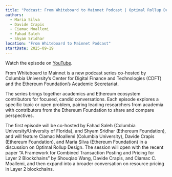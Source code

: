 ```yaml
---
title: "Podcast: From Whiteboard to Mainnet Podcast | Optimal Rollup Design"
authors:
  - Maria Silva
  - Davide Crapis
  - Ciamac Moallemi
  - Fahad Saleh
  - Shyam Sridhar
location: "From Whiteboard to Mainnet Podcast"
startDate: 2025-09-19
---
```


Watch the episode on [YouTube](hhttps://www.youtube.com/live/btt39kSX6wY).

From Whiteboard to Mainnet is a new podcast series co-hosted by Columbia University’s Center for Digital Finance and Technologies (CDFT) and the Ethereum Foundation’s Academic Secretariat.

The series brings together academics and Ethereum ecosystem contributors for focused, candid conversations. Each episode explores a specific topic or open problem, pairing leading researchers from academia with contributors from the Ethereum Foundation to share and compare perspectives.

The first episode will be co-hosted by Fahad Saleh (Columbia University/University of Florida), and Shyam Sridhar (Ethereum Foundation), and will feature Ciamac Moallemi (Columbia University), Davide Crapis (Ethereum Foundation), and Maria Silva (Ethereum Foundation) in a discussion on Optimal Rollup Design. The session will open with the recent paper “A Framework for Combined Transaction Posting and Pricing for Layer 2 Blockchains” by Shouqiao Wang, Davide Crapis, and Ciamac C. Moallemi, and then expand into a broader conversation on resource pricing in Layer 2 blockchains.
